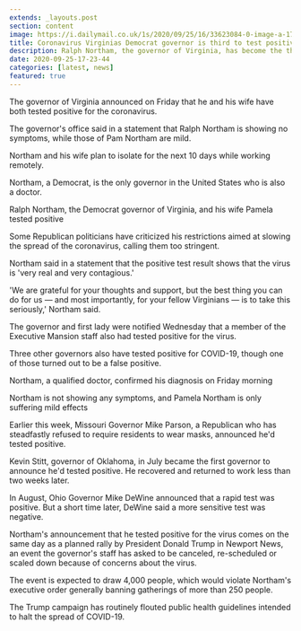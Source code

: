 ```yaml
---
extends: _layouts.post
section: content
image: https://i.dailymail.co.uk/1s/2020/09/25/16/33623084-0-image-a-17_1601049033176.jpg 
title: Coronavirus Virginias Democrat governor is third to test positive 
description: Ralph Northam, the governor of Virginia, has become the third sitting governor to test positive for COVID-19, and his wife has also contracted the virus. The pair are self-isolating. 
date: 2020-09-25-17-23-44 
categories: [latest, news] 
featured: true 
--- 
```

The governor of Virginia announced on Friday that he and his wife have both tested positive for the coronavirus.

The governor's office said in a statement that Ralph Northam is showing no symptoms, while those of Pam Northam are mild.

Northam and his wife plan to isolate for the next 10 days while working remotely.

Northam, a Democrat, is the only governor in the United States who is also a doctor. 

Ralph Northam, the Democrat governor of Virginia, and his wife Pamela tested positive

Some Republican politicians have criticized his restrictions aimed at slowing the spread of the coronavirus, calling them too stringent.

Northam said in a statement that the positive test result shows that the virus is 'very real and very contagious.'

'We are grateful for your thoughts and support, but the best thing you can do for us — and most importantly, for your fellow Virginians — is to take this seriously,' Northam said.

The governor and first lady were notified Wednesday that a member of the Executive Mansion staff also had tested positive for the virus.

Three other governors also have tested positive for COVID-19, though one of those turned out to be a false positive.

Northam, a qualified doctor, confirmed his diagnosis on Friday morning

Northam is not showing any symptoms, and Pamela Northam is only suffering mild effects

Earlier this week, Missouri Governor Mike Parson, a Republican who has steadfastly refused to require residents to wear masks, announced he'd tested positive.

Kevin Stitt, governor of Oklahoma, in July became the first governor to announce he'd tested positive. He recovered and returned to work less than two weeks later.

In August, Ohio Governor Mike DeWine announced that a rapid test was positive. But a short time later, DeWine said a more sensitive test was negative.

Northam's announcement that he tested positive for the virus comes on the same day as a planned rally by President Donald Trump in Newport News, an event the governor's staff has asked to be canceled, re-scheduled or scaled down because of concerns about the virus. 

The event is expected to draw 4,000 people, which would violate Northam's executive order generally banning gatherings of more than 250 people. 

The Trump campaign has routinely flouted public health guidelines intended to halt the spread of COVID-19.

